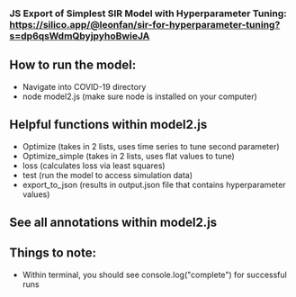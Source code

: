 ### JS Export of Simplest SIR Model with Hyperparameter Tuning: https://silico.app/@leonfan/sir-for-hyperparameter-tuning?s=dp6qsWdmQbyjpyhoBwieJA 

## How to run the model:
- Navigate into COVID-19 directory
- node model2.js (make sure node is installed on your computer)

## Helpful functions within model2.js
- Optimize (takes in 2 lists, uses time series to tune second parameter)
- Optimize_simple (takes in 2 lists, uses flat values to tune)
- loss (calculates loss via least squares)
- test (run the model to access simulation data)
- export_to_json (results in output.json file that contains hyperparameter values)

## See all annotations within model2.js

## Things to note:
- Within terminal, you should see console.log("complete") for successful runs


